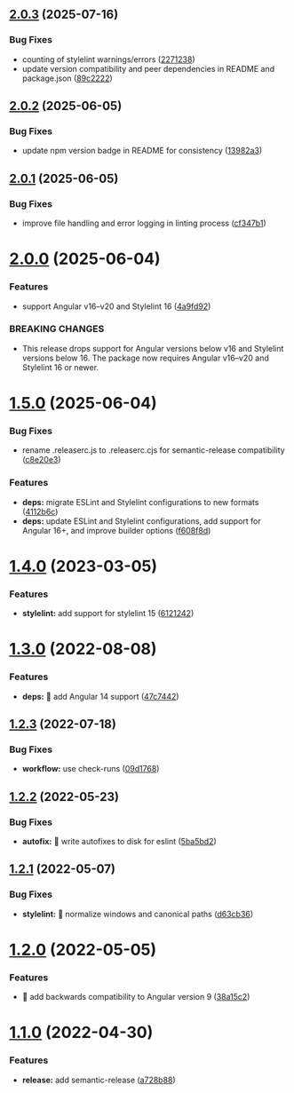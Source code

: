 ## [2.0.3](https://github.com/krema/angular-eslint-stylelint-builder/compare/v2.0.2...v2.0.3) (2025-07-16)


### Bug Fixes

* counting of stylelint warnings/errors ([2271238](https://github.com/krema/angular-eslint-stylelint-builder/commit/227123865b5e2e9ddbfa44c84ae4ee11fbefd562))
* update version compatibility and peer dependencies in README and package.json ([89c2222](https://github.com/krema/angular-eslint-stylelint-builder/commit/89c222283adbe31844a08147709e345bb721e0b4))

## [2.0.2](https://github.com/krema/angular-eslint-stylelint-builder/compare/v2.0.1...v2.0.2) (2025-06-05)


### Bug Fixes

* update npm version badge in README for consistency ([13982a3](https://github.com/krema/angular-eslint-stylelint-builder/commit/13982a3febbca22d6d5a1a3469d4bec9cc6d2796))

## [2.0.1](https://github.com/krema/angular-eslint-stylelint-builder/compare/v2.0.0...v2.0.1) (2025-06-05)


### Bug Fixes

* improve file handling and error logging in linting process ([cf347b1](https://github.com/krema/angular-eslint-stylelint-builder/commit/cf347b13de971f758d6517dec0ed464c12d606f6))

# [2.0.0](https://github.com/krema/angular-eslint-stylelint-builder/compare/v1.5.0...v2.0.0) (2025-06-04)


### Features

* support Angular v16–v20 and Stylelint 16 ([4a9fd92](https://github.com/krema/angular-eslint-stylelint-builder/commit/4a9fd92dcd719068405684d64c93b37cf4143e66))


### BREAKING CHANGES

* This release drops support for Angular versions below v16 and Stylelint versions below 16. The package now requires Angular v16–v20 and Stylelint 16 or newer.

# [1.5.0](https://github.com/krema/angular-eslint-stylelint-builder/compare/v1.4.0...v1.5.0) (2025-06-04)


### Bug Fixes

* rename .releaserc.js to .releaserc.cjs for semantic-release compatibility ([c8e20e3](https://github.com/krema/angular-eslint-stylelint-builder/commit/c8e20e36d69112075d889be815b16c5059e18345))


### Features

* **deps:** migrate ESLint and Stylelint configurations to new formats ([4112b6c](https://github.com/krema/angular-eslint-stylelint-builder/commit/4112b6c43cefdfe749e3a1fc2080e7b69d1905a5))
* **deps:** update ESLint and Stylelint configurations, add support for Angular 16+, and improve builder options ([f608f8d](https://github.com/krema/angular-eslint-stylelint-builder/commit/f608f8d7cce78fe9a8054439cef1947c8885c5d5))

# [1.4.0](https://github.com/krema/angular-eslint-stylelint-builder/compare/v1.3.0...v1.4.0) (2023-03-05)


### Features

* **stylelint:** add support for stylelint 15 ([6121242](https://github.com/krema/angular-eslint-stylelint-builder/commit/6121242050b7438644120285a7f2ee55272be27a))

# [1.3.0](https://github.com/krema/angular-eslint-stylelint-builder/compare/v1.2.3...v1.3.0) (2022-08-08)


### Features

* **deps:** 👷 add Angular 14 support ([47c7442](https://github.com/krema/angular-eslint-stylelint-builder/commit/47c74424f2ca713988acca54cd83973adc5b4eac))

## [1.2.3](https://github.com/krema/angular-eslint-stylelint-builder/compare/v1.2.2...v1.2.3) (2022-07-18)


### Bug Fixes

* **workflow:** use check-runs ([09d1768](https://github.com/krema/angular-eslint-stylelint-builder/commit/09d1768f860dad81f0071255f35bd49b9b41291b))

## [1.2.2](https://github.com/krema/angular-eslint-stylelint-builder/compare/v1.2.1...v1.2.2) (2022-05-23)


### Bug Fixes

* **autofix:** 🐛  write autofixes to disk for eslint ([5ba5bd2](https://github.com/krema/angular-eslint-stylelint-builder/commit/5ba5bd2202805b711e67e0bdbf2ee54136bfb372))

## [1.2.1](https://github.com/krema/angular-eslint-stylelint-builder/compare/v1.2.0...v1.2.1) (2022-05-07)


### Bug Fixes

* **stylelint:** 🐛 normalize windows and canonical paths ([d63cb36](https://github.com/krema/angular-eslint-stylelint-builder/commit/d63cb3676e940d2c80aa05f92fd901880be3a891))

# [1.2.0](https://github.com/krema/angular-eslint-stylelint-builder/compare/v1.1.0...v1.2.0) (2022-05-05)


### Features

* 📌  add backwards compatibility to Angular version 9 ([38a15c2](https://github.com/krema/angular-eslint-stylelint-builder/commit/38a15c2e7a54dfc246dc85fa298ba8f6794aedb2))

# [1.1.0](https://github.com/krema/angular-eslint-stylelint-builder/compare/v1.0.1...v1.1.0) (2022-04-30)


### Features

* **release:** add semantic-release ([a728b88](https://github.com/krema/angular-eslint-stylelint-builder/commit/a728b886dd591d9a01af70bdc828076af7993d7f))
